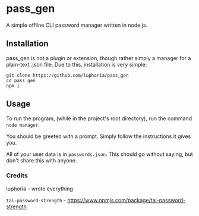 # pass_gen
A simple offline CLI password manager written in node.js.
## Installation
pass_gen is not a plugin or extension, though rather simply a manager for a plain-text .json file. Due to this, installation is very simple:
```
git clone https://github.com/luphoria/pass_gen
cd pass_gen
npm i
```
## Usage
To run the program, (while in the project's root directory), run the command `node manager`.

You should be greeted with a prompt. Simply follow the instructions it gives you.

All of your user data is in `passwords.json`. This should go without saying, but don't share this with anyone.
### Credits
luphoria - wrote everything

`tai-password-strength` - https://www.npmjs.com/package/tai-password-strength
